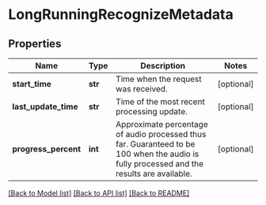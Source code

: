 # LongRunningRecognizeMetadata

## Properties
Name | Type | Description | Notes
------------ | ------------- | ------------- | -------------
**start_time** | **str** | Time when the request was received. | [optional] 
**last_update_time** | **str** | Time of the most recent processing update. | [optional] 
**progress_percent** | **int** | Approximate percentage of audio processed thus far. Guaranteed to be 100 when the audio is fully processed and the results are available. | [optional] 

[[Back to Model list]](../README.md#documentation-for-models) [[Back to API list]](../README.md#documentation-for-api-endpoints) [[Back to README]](../README.md)

